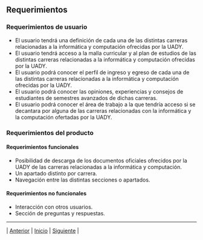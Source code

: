 ## Requerimientos

### Requerimientos de usuario

  - El usuario tendrá una definición de cada una de las distintas carreras relacionadas a la informática y computación ofrecidas por la UADY.
  - El usuario tendrá acceso a la malla curricular y al plan de estudios de las distintas carreras relacionadas a la informática y computación ofrecidas por la UADY.
  - El usuario podrá conocer el perfil de ingreso y egreso de cada una de las distintas carreras relacionadas a la informática y computación ofrecidas por la UADY.
  - El usuario podrá conocer las opiniones, experiencias y consejos de estudiantes de semestres avanzados de dichas carreras.
  - El usuario podrá conocer el área de trabajo a la que tendría acceso si se decantara por alguna de las carreras relacionadas con la informática y la computación ofertadas por la UADY. 

### Requerimientos del producto

#### Requerimientos funcionales

  - Posibilidad de descarga de los documentos oficiales ofrecidos por la UADY de las carreras relacionadas a la informática y computación. 
  - Un apartado distinto por carrera. 
  - Navegación entre las distintas secciones o apartados. 

#### Requerimientos no funcionales

  - Interacción con otros usuarios.
  - Sección de preguntas y respuestas. 

***
| [Anterior](https://github.com/Geovanna-med/Enterate/blob/main/Documentos/Objetivos.md "Anterior") 
| [Inicio](https://github.com/Geovanna-med/Enterate "Inicio") 
| [Siguiente](https://github.com/Geovanna-med/Enterate/blob/main/Documentos/Competencias.md "Siguiente") |
